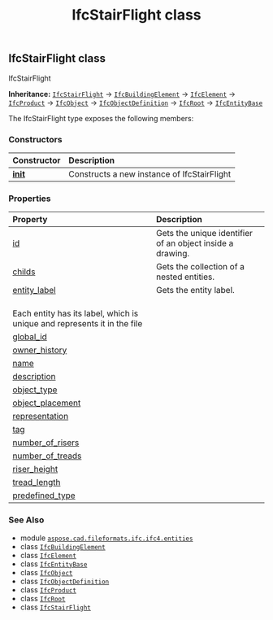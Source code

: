 ﻿---
title: IfcStairFlight class
second_title: Aspose.CAD for Python via .NET API References
description: 
type: docs
weight: 6250
url: /python-net/aspose.cad.fileformats.ifc.ifc4.entities/ifcstairflight/
is_root: false
---

## IfcStairFlight class

IfcStairFlight



**Inheritance:** [`IfcStairFlight`](/cad/python-net/aspose.cad.fileformats.ifc.ifc4.entities/ifcstairflight) → 
[`IfcBuildingElement`](/cad/python-net/aspose.cad.fileformats.ifc.ifc4.entities/ifcbuildingelement) → 
[`IfcElement`](/cad/python-net/aspose.cad.fileformats.ifc.ifc4.entities/ifcelement) → 
[`IfcProduct`](/cad/python-net/aspose.cad.fileformats.ifc.ifc4.entities/ifcproduct) → 
[`IfcObject`](/cad/python-net/aspose.cad.fileformats.ifc.ifc4.entities/ifcobject) → 
[`IfcObjectDefinition`](/cad/python-net/aspose.cad.fileformats.ifc.ifc4.entities/ifcobjectdefinition) → 
[`IfcRoot`](/cad/python-net/aspose.cad.fileformats.ifc.ifc4.entities/ifcroot) → 
[`IfcEntityBase`](/cad/python-net/aspose.cad.fileformats.ifc/ifcentitybase)



The IfcStairFlight type exposes the following members:

### Constructors
| Constructor | Description |
| :- | :- |
| [__init__](/cad/python-net/aspose.cad.fileformats.ifc.ifc4.entities/ifcstairflight/__init__/#) | Constructs a new instance of IfcStairFlight |


### Properties
| Property | Description |
| :- | :- |
| [id](/cad/python-net/aspose.cad.fileformats.ifc.ifc4.entities/ifcstairflight/id) | Gets the unique identifier of an object inside a drawing. |
| [childs](/cad/python-net/aspose.cad.fileformats.ifc.ifc4.entities/ifcstairflight/childs) | Gets the collection of a nested entities. |
| [entity_label](/cad/python-net/aspose.cad.fileformats.ifc.ifc4.entities/ifcstairflight/entity_label) | Gets the entity label.<br/>Each entity has its label, which is unique and represents it in the file |
| [global_id](/cad/python-net/aspose.cad.fileformats.ifc.ifc4.entities/ifcstairflight/global_id) |  |
| [owner_history](/cad/python-net/aspose.cad.fileformats.ifc.ifc4.entities/ifcstairflight/owner_history) |  |
| [name](/cad/python-net/aspose.cad.fileformats.ifc.ifc4.entities/ifcstairflight/name) |  |
| [description](/cad/python-net/aspose.cad.fileformats.ifc.ifc4.entities/ifcstairflight/description) |  |
| [object_type](/cad/python-net/aspose.cad.fileformats.ifc.ifc4.entities/ifcstairflight/object_type) |  |
| [object_placement](/cad/python-net/aspose.cad.fileformats.ifc.ifc4.entities/ifcstairflight/object_placement) |  |
| [representation](/cad/python-net/aspose.cad.fileformats.ifc.ifc4.entities/ifcstairflight/representation) |  |
| [tag](/cad/python-net/aspose.cad.fileformats.ifc.ifc4.entities/ifcstairflight/tag) |  |
| [number_of_risers](/cad/python-net/aspose.cad.fileformats.ifc.ifc4.entities/ifcstairflight/number_of_risers) |  |
| [number_of_treads](/cad/python-net/aspose.cad.fileformats.ifc.ifc4.entities/ifcstairflight/number_of_treads) |  |
| [riser_height](/cad/python-net/aspose.cad.fileformats.ifc.ifc4.entities/ifcstairflight/riser_height) |  |
| [tread_length](/cad/python-net/aspose.cad.fileformats.ifc.ifc4.entities/ifcstairflight/tread_length) |  |
| [predefined_type](/cad/python-net/aspose.cad.fileformats.ifc.ifc4.entities/ifcstairflight/predefined_type) |  |



### See Also
* module [`aspose.cad.fileformats.ifc.ifc4.entities`](..)
* class [`IfcBuildingElement`](/cad/python-net/aspose.cad.fileformats.ifc.ifc4.entities/ifcbuildingelement)
* class [`IfcElement`](/cad/python-net/aspose.cad.fileformats.ifc.ifc4.entities/ifcelement)
* class [`IfcEntityBase`](/cad/python-net/aspose.cad.fileformats.ifc/ifcentitybase)
* class [`IfcObject`](/cad/python-net/aspose.cad.fileformats.ifc.ifc4.entities/ifcobject)
* class [`IfcObjectDefinition`](/cad/python-net/aspose.cad.fileformats.ifc.ifc4.entities/ifcobjectdefinition)
* class [`IfcProduct`](/cad/python-net/aspose.cad.fileformats.ifc.ifc4.entities/ifcproduct)
* class [`IfcRoot`](/cad/python-net/aspose.cad.fileformats.ifc.ifc4.entities/ifcroot)
* class [`IfcStairFlight`](/cad/python-net/aspose.cad.fileformats.ifc.ifc4.entities/ifcstairflight)
